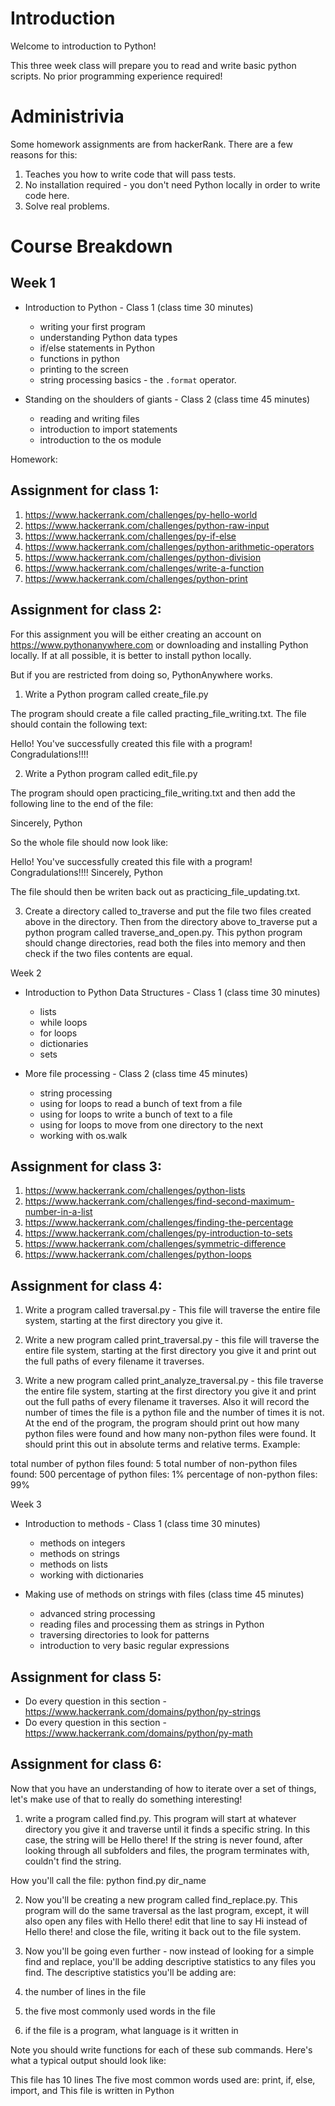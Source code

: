 # Introduction

Welcome to introduction to Python!

This three week class will prepare you to read and write basic python scripts.  No prior programming experience required!

# Administrivia

Some homework assignments are from hackerRank.  There are a few reasons for this:

1. Teaches you how to write code that will pass tests.
2. No installation required - you don't need Python locally in order to write code here.
3. Solve real problems.

# Course Breakdown

## Week 1

* Introduction to Python - Class 1 (class time 30 minutes)
	* writing your first program
	* understanding Python data types
	* if/else statements in Python
	* functions in python
	* printing to the screen
	* string processing basics - the `.format` operator.

* Standing on the shoulders of giants - Class 2 (class time 45 minutes)
	* reading and writing files
	* introduction to import statements
	* introduction to the os module

Homework:

## Assignment for class 1:

1. https://www.hackerrank.com/challenges/py-hello-world
2. https://www.hackerrank.com/challenges/python-raw-input
3. https://www.hackerrank.com/challenges/py-if-else
4. https://www.hackerrank.com/challenges/python-arithmetic-operators
5. https://www.hackerrank.com/challenges/python-division
6. https://www.hackerrank.com/challenges/write-a-function
7. https://www.hackerrank.com/challenges/python-print


## Assignment for class 2:

For this assignment you will be either creating an account on https://www.pythonanywhere.com
or downloading and installing Python locally.  If at all possible, it is better to install python locally.

But if you are restricted from doing so, PythonAnywhere works.


1. Write a Python program called create_file.py 

The program should create a file called practing_file_writing.txt.  The file should contain the following text:

Hello!  You've successfully created this file with a program!  Congradulations!!!!

2. Write a Python program called edit_file.py

The program should open practicing_file_writing.txt and then add the following line to the end of the file:

Sincerely,
Python

So the whole file should now look like: 

Hello!  You've successfully created this file with a program!  Congradulations!!!!
Sincerely,
Python

The file should then be writen back out as practicing_file_updating.txt.

3. Create a directory called to_traverse and put the file two files created above in the directory.  Then from the directory above to_traverse put a python program called traverse_and_open.py.  This python program should change directories, read both the files into memory and then check if the two files contents are equal.

Week 2


* Introduction to Python Data Structures - Class 1 (class time 30 minutes)
	* lists
	* while loops
	* for loops
	* dictionaries
	* sets

* More file processing - Class 2 (class time 45 minutes)
	* string processing
	* using for loops to read a bunch of text from a file
	* using for loops to write a bunch of text to a file
	* using for loops to move from one directory to the next
	* working with os.walk

## Assignment for class 3:

1. https://www.hackerrank.com/challenges/python-lists
2. https://www.hackerrank.com/challenges/find-second-maximum-number-in-a-list
3. https://www.hackerrank.com/challenges/finding-the-percentage
4. https://www.hackerrank.com/challenges/py-introduction-to-sets
5. https://www.hackerrank.com/challenges/symmetric-difference
6. https://www.hackerrank.com/challenges/python-loops

## Assignment for class 4:

1. Write a program called traversal.py - This file will traverse the entire file system, starting at the first directory you give it.

2. Write a new program called print_traversal.py - this file will traverse the entire file system, starting at the first directory you give it and print out the full paths of every filename it traverses.

3. Write a new program called print_analyze_traversal.py - this file traverse the entire file system, starting at the first directory you give it and print out the full paths of every filename it traverses.  Also it will record the number of times the file is a python file and the number of times it is not.  At the end of the program, the program should print out how many python files were found and how many non-python files were found.  It should print this out in absolute terms and relative terms.  Example:

total number of python files found: 5
total number of non-python files found: 500
percentage of python files: 1%
percentage of non-python files: 99%

Week 3

* Introduction to methods - Class 1 (class time 30 minutes)
	* methods on integers
	* methods on strings
	* methods on lists
	* working with dictionaries

* Making use of methods on strings with files (class time 45 minutes)
	* advanced string processing
	* reading files and processing them as strings in Python
	* traversing directories to look for patterns
	* introduction to very basic regular expressions

## Assignment for class 5:

* Do every question in this section - https://www.hackerrank.com/domains/python/py-strings
* Do every question in this section - https://www.hackerrank.com/domains/python/py-math

## Assignment for class 6:

Now that you have an understanding of how to iterate over a set of things, let's make use of that to really do something interesting!  

1. write a program called find.py.  This program will start at whatever directory you give it and traverse until it finds a specific string.  In this case, the string will be Hello there!  If the string is never found, after looking through all subfolders and files, the program terminates with, couldn't find the string.

How you'll call the file: python find.py dir_name

2. Now you'll be creating a new program called find_replace.py.  This program will do the same traversal as the last program, except, it will also open any files with Hello there! edit that line to say Hi instead of Hello there! and close the file, writing it back out to the file system.

3. Now you'll be going even further - now instead of looking for a simple find and replace, you'll be adding descriptive statistics to any files you find.  The descriptive statistics you'll be adding are:

1. the number of lines in the file
2. the five most commonly used words in the file
3. if the file is a program, what language is it written in

Note you should write functions for each of these sub commands.  Here's what a typical output should look like:

This file has 10 lines
The five most common words used are: print, if, else, import, and
This file is written in Python
